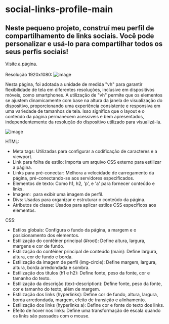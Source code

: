 # social-links-profile-main
## Neste pequeno projeto, construí meu perfil de compartilhamento de links sociais. Você pode  personalizar e usá-lo para compartilhar todos os seus perfis sociais!
[Visite a página.](https://samuel-almeida-dev.github.io/social-links-profile-main/)
<br>
<br>
Resolução 1920x1080: ![image](https://github.com/samuel-almeida-dev/social-links-profile-main/assets/130515347/90b106f4-7518-4fbf-815e-b724c5c87ed8)


Nesta página, foi adotada a unidade de medida "vh" para garantir flexibilidade de tela em diferentes resoluções, inclusive em dispositivos móveis, como smartphones. A utilização de "vh" permite que os elementos se ajustem dinamicamente com base na altura da janela de visualização do dispositivo, proporcionando uma experiência consistente e responsiva em uma variedade de tamanhos de tela. Isso significa que o layout e o conteúdo da página permanecem acessíveis e bem apresentados, independentemente da resolução do dispositivo utilizado para visualizá-la.

![image](https://github.com/samuel-almeida-dev/social-links-profile-main/assets/130515347/674d4af0-af32-45c8-b19d-83048a977271)


HTML:
- Meta tags: Utilizadas para configurar a codificação de caracteres e a viewport.
- Link para folha de estilo: Importa um arquivo CSS externo para estilizar a página.
- Links para pré-conectar: Melhora a velocidade de carregamento da página, pré-conectando-se aos servidores especificados.
- Elementos de texto: Como h1, h2, 'p', e 'a' para fornecer conteúdo e links.
- Imagem: <img> para exibir uma imagem de perfil.
- Divs: Usadas para organizar e estruturar o conteúdo da página.
- Atributos de classe: Usados para aplicar estilos CSS específicos aos elementos.

CSS:
- Estilos globais: Configura o fundo da página, a margem e o posicionamento dos elementos.
- Estilização do contêiner principal (#root): Define altura, largura, margens e cor de fundo.
- Estilização do contêiner principal de conteúdo (main): Define largura, altura, cor de fundo e borda.
- Estilização da imagem de perfil (img-circle): Define margem, largura, altura, borda arredondada e sombra.
- Estilização dos títulos (h1 e h2): Define fonte, peso da fonte, cor e tamanho do texto.
- Estilização da descrição (text-description): Define fonte, peso da fonte, cor e tamanho do texto, além de margem.
- Estilização dos links (hyperlinks): Define cor de fundo, altura, largura, borda arredondada, margem, efeito de transição e alinhamento.
- Estilização dos links (hyperlinks a): Define cor e fonte do texto dos links.
- Efeito de hover nos links: Define uma transformação de escala quando os links são passados com o mouse.
